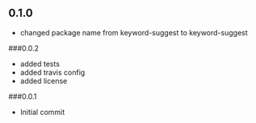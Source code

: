 ## 0.1.0

 - changed package name from keyword-suggest to keyword-suggest

###0.0.2

- added tests
- added travis config
- added license

###0.0.1

- Initial commit